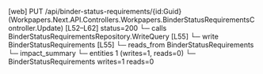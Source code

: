 [web] PUT /api/binder-status-requirements/{id:Guid}  (Workpapers.Next.API.Controllers.Workpapers.BinderStatusRequirementsController.Update)  [L52–L62] status=200
  └─ calls BinderStatusRequirementsRepository.WriteQuery [L55]
  └─ write BinderStatusRequirements [L55]
    └─ reads_from BinderStatusRequirements
  └─ impact_summary
    └─ entities 1 (writes=1, reads=0)
      └─ BinderStatusRequirements writes=1 reads=0

